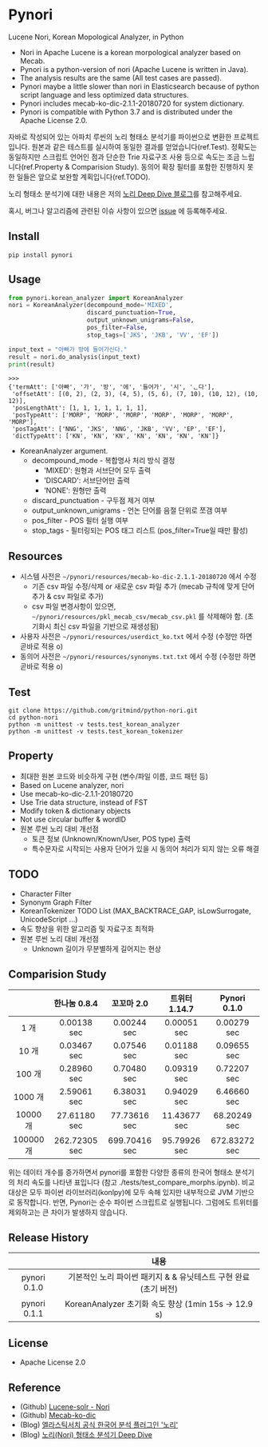 # Pynori

Lucene Nori, Korean Mopological Analyzer, in Python

* Nori in Apache Lucene is a korean morpological analyzer based on Mecab.
* Pynori is a python-version of nori (Apache Lucene is written in Java).
* The analysis results are the same (All test cases are passed).
* Pynori maybe a little slower than nori in Elasticsearch because of python script language and less optimized data structures.
* Pynori includes mecab-ko-dic-2.1.1-20180720 for system dictionary.
* Pynori is compatible with Python 3.7 and is distributed under the Apache License 2.0.

자바로 작성되어 있는 아파치 루씬의 노리 형태소 분석기를 파이썬으로 변환한 프로젝트입니다. 원본과 같은 테스트를 실시하여 동일한 결과를 얻었습니다(ref.Test). 정확도는 동일하지만 스크립트 언어인 점과 단순한 Trie 자료구조 사용 등으로 속도는 조금 느립니다(ref.Property & Comparision Study). 동의어 확장 필터를 포함한 진행하지 못한 일들은 앞으로 보완할 계획입니다(ref.TODO).

노리 형태소 분석기에 대한 내용은 저의 [노리 Deep Dive 블로그](https://gritmind.github.io/2019/05/nori-deep-dive.html)를 참고해주세요.

혹시, 버그나 알고리즘에 관련된 이슈 사항이 있으면 [issue](https://github.com/gritmind/python-nori/issues) 에 등록해주세요. 


## Install

```
pip install pynori
```


## Usage

```python
from pynori.korean_analyzer import KoreanAnalyzer
nori = KoreanAnalyzer(decompound_mode='MIXED',
                      discard_punctuation=True,
                      output_unknown_unigrams=False,
                      pos_filter=False,
                      stop_tags=['JKS', 'JKB', 'VV', 'EF'])

input_text = "아빠가 방에 들어가신다."
result = nori.do_analysis(input_text)
print(result)
```
```
>>>
{'termAtt': ['아빠', '가', '방', '에', '들어가', '시', 'ᆫ다'],
 'offsetAtt': [(0, 2), (2, 3), (4, 5), (5, 6), (7, 10), (10, 12), (10, 12)],
 'posLengthAtt': [1, 1, 1, 1, 1, 1, 1],
 'posTypeAtt': ['MORP', 'MORP', 'MORP', 'MORP', 'MORP', 'MORP', 'MORP'],
 'posTagAtt': ['NNG', 'JKS', 'NNG', 'JKB', 'VV', 'EP', 'EF'],
 'dictTypeAtt': ['KN', 'KN', 'KN', 'KN', 'KN', 'KN', 'KN']}
```

* KoreanAnalyzer argument.
   * decompound_mode - 복합명사 처리 방식 결정
      * 'MIXED': 원형과 서브단어 모두 출력
      * 'DISCARD': 서브단어만 출력
      * 'NONE': 원형만 출력
   * discard_punctuation - 구두점 제거 여부
   * output_unknown_unigrams - 언논 단어를 음절 단위로 쪼갬 여부
   * pos_filter - POS 필터 실행 여부
   * stop_tags - 필터링되는 POS 태그 리스트 (pos_filter=True일 때만 활성)

## Resources

* 시스템 사전은 `~/pynori/resources/mecab-ko-dic-2.1.1-20180720` 에서 수정
   * 기존 csv 파일 수정/삭제 or 새로운 csv 파일 추가 (mecab 규칙에 맞게 단어 추가 & csv 파일로 추가)
   * csv 파일 변경사항이 있으면, `~/pynori/resources/pkl_mecab_csv/mecab_csv.pkl` 를 삭제해야 함. (초기화시 최신 csv 파일을 기반으로 재생성됨)
* 사용자 사전은 `~/pynori/resources/userdict_ko.txt` 에서 수정 (수정만 하면 곧바로 적용 o)
* 동의어 사전은 `~/pynori/resources/synonyms.txt.txt` 에서 수정 (수정만 하면 곧바로 적용 o)

## Test

```
git clone https://github.com/gritmind/python-nori.git
cd python-nori
python -m unittest -v tests.test_korean_analyzer
python -m unittest -v tests.test_korean_tokenizer
```

## Property

* 최대한 원본 코드와 비슷하게 구현 (변수/파일 이름, 코드 패턴 등)
* Based on Lucene analyzer, nori
* Use mecab-ko-dic-2.1.1-20180720
* Use Trie data structure, instead of FST
* Modify token & dictionary objects
* Not use circular buffer & wordID
* 원본 루씬 노리 대비 개선점
   * 토큰 정보 (Unknown/Known/User, POS type) 출력
   * 특수문자로 시작되는 사용자 단어가 있을 시 동의어 처리가 되지 않는 오류 해결
   
## TODO

* Character Filter
* Synonym Graph Filter
* KoreanTokenizer TODO List (MAX_BACKTRACE_GAP, isLowSurrogate, UnicodeScript ...)
* 속도 향상을 위한 알고리즘 및 자료구조 최적화
* 원본 루씬 노리 대비 개선점
   * Unknown 길이가 무분별하게 길어지는 현상


## Comparision Study

|                 | 한나눔 0.8.4      | 꼬꼬마 2.0     | 트위터 1.14.7   | Pynori 0.1.0    |
| :-------------: | :-------------: |:-------------:|:-------------:|:-------------:|
| 1 개             | 0.00138 sec     | 0.00244 sec   | 0.00051 sec    | 0.00279 sec   |
| 10 개            | 0.03467 sec     | 0.07546 sec   | 0.01188 sec    | 0.09655 sec   |
| 100 개           | 0.28960 sec     | 0.70480 sec   | 0.09319 sec    | 0.72207 sec   |
| 1000 개          | 2.59061 sec     | 6.38031 sec   | 0.94029 sec    | 6.46660 sec   |
| 10000 개         | 27.61180 sec     | 77.73616 sec   | 11.43677 sec    | 68.20249 sec   |
| 100000 개        | 262.72305 sec     | 699.70416 sec   | 95.79926 sec    | 672.83272 sec   |

위는 데이터 개수를 증가하면서 pynori를 포함한 다양한 종류의 한국어 형태소 분석기의 처리 속도를 나타낸 표입니다 (참고 ./tests/test_compare_morphs.ipynb). 비교 대상은 모두 파이썬 라이브러리(konlpy)에 모두 속해 있지만 내부적으로 JVM 기반으로 동작합니다. 반면, Pynori는 순수 파이썬 스크립트로 실행됩니다. 그럼에도 트위터를 제외하고는 큰 차이가 발생하지 않습니다.

## Release History

|                 | 내용      |
| :-------------: | :-------------: |
| pynori 0.1.0    | 기본적인 노리 파이썬 패키지 & & 유닛테스트 구현 완료 (초기 버전) | 
| pynori 0.1.1    | KoreanAnalyzer 초기화 속도 향상 (1min 15s -> 12.9 s)     | 


## License

* Apache License 2.0

## Reference
* (Github) [Lucene-solr - Nori](https://github.com/apache/lucene-solr/tree/master/lucene/analysis/nori)
* (Github) [Mecab-ko-dic](https://bitbucket.org/eunjeon/mecab-ko-dic/src/master/)
* (Blog) [엘라스틱서치 공식 한국어 분석 플러그인 '노리'](https://www.elastic.co/kr/blog/nori-the-official-elasticsearch-plugin-for-korean-language-analysis)
* (Blog) [노리(Nori) 형태소 분석기 Deep Dive](https://gritmind.github.io/2019/05/nori-deep-dive.html)
